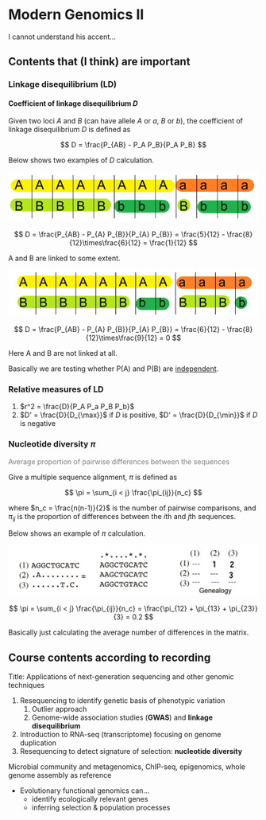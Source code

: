 # Modern Genomics II

I cannot understand his accent...

<!-- toc -->

## Contents that (I think) are important

### Linkage disequilibrium (LD)

#### Coefficient of linkage disequilibrium $D$

Given two loci $A$ and $B$ (can have allele $A$ or $a$, $B$ or $b$), the coefficient of linkage disequilibrium $D$ is defined as

$$
D = \frac{P_{AB} - P_A P_B}{P_A P_B}
$$

Below shows two examples of $D$ calculation.

![LD example 1](./img/02-ld-example1.png)

$$
D = \frac{P_{AB} - P_{A} P_{B}}{P_{A} P_{B}} = \frac{5}{12} - \frac{8}{12}\times\frac{6}{12} = \frac{1}{12}
$$

A and B are linked to some extent.

![LD example 2](./img/02-ld-example2.png)

$$
D = \frac{P_{AB} - P_{A} P_{B}}{P_{A} P_{B}} = \frac{6}{12} - \frac{8}{12}\times\frac{9}{12} = 0
$$

Here A and B are not linked at all.

Basically we are testing whether P(A) and P(B) are <u>independent</u>.

### Relative measures of LD

1. $r^2 = \frac{D}{P_A P_a P_B P_b}$
2. $D' = \frac{D}{D_{\max}}$ if $D$ is positive, $D' = \frac{D}{D_{\min}}$ if $D$ is negative

### Nucleotide diversity $\pi$

<span style="color:gray">Average proportion of pairwise differences between the sequences</span>

Give a multiple sequence alignment, $\pi$ is defined as

$$
\pi = \sum_{i < j} \frac{\pi_{ij}}{n_c}
$$

where $n_c = \frac{n(n-1)}{2}$ is the number of pairwise comparisons, and $\pi_{ij}$ is the proportion of differences between the $i$th and $j$th sequences.

Below shows an example of $\pi$ calculation.

![Nucleotide diversity example](./img/02-nt-diversity.png)

$$
\pi = \sum_{i < j} \frac{\pi_{ij}}{n_c} = \frac{\pi_{12} + \pi_{13} + \pi_{23}}{3} = 0.2
$$

Basically just calculating the average number of differences in the matrix.

## Course contents according to recording

Title: Applications of next-generation sequencing and other genomic techniques

1. Resequencing to identify genetic basis of phenotypic variation
   1. Outlier approach
   2. Genome-wide association studies (**GWAS**) and **linkage disequilibrium**
2. Introduction to RNA-seq (transcriptome) focusing on genome duplication
3. Resequencing to detect signature of selection: **nucleotide diversity**

Microbial community and metagenomics, ChIP-seq, epigenomics, whole genome assembly as reference

- Evolutionary functional genomics can...
  - identify ecologically relevant genes
  - inferring selection & population processes

